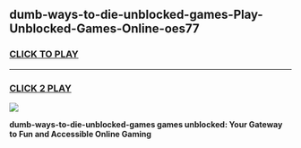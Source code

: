 
## dumb-ways-to-die-unblocked-games-Play-Unblocked-Games-Online-oes77
<h3>
<a href="https://premium76.site?title=dumb-ways-to-die-unblocked-games&ref=25A">CLICK TO PLAY</a></h3>
<hr>

<h3>
<a href="https://premium76.site?title=dumb-ways-to-die-unblocked-games&ref=25A">CLICK 2 PLAY</a>
  
</h3>

<a href="https://premium76.site?title=dumb-ways-to-die-unblocked-games&ref=25A"><img src="https://clearcache.store/games.png"></a>


**dumb-ways-to-die-unblocked-games games unblocked: Your Gateway to Fun and Accessible Online Gaming**
